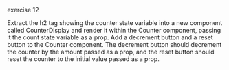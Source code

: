 exercise 12

Extract the h2 tag showing the counter state variable into a new component called CounterDisplay and render it within the Counter component, passing it the count state variable as a prop.
Add a decrement button and a reset button to the Counter component. The decrement button should decrement the counter by the amount passed as a prop, and the reset button should reset the counter to the initial value passed as a prop.